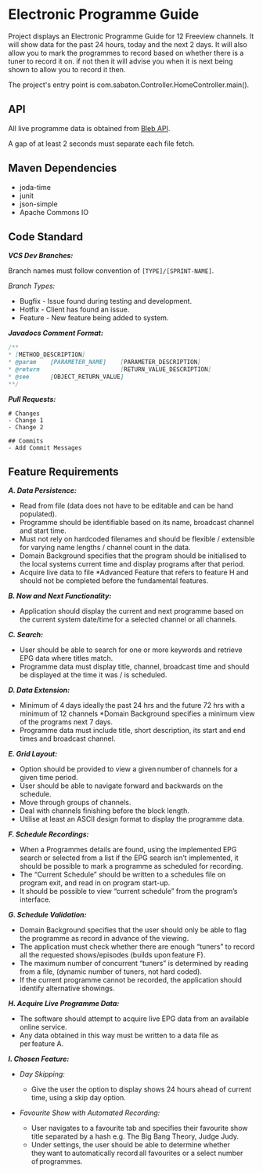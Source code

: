 # Electronic Programme Guide
Project displays an Electronic Programme Guide for 12 Freeview channels. It will show data for the past 24 hours, today and the next 2 days.
It will also allow you to mark the programmes to record based on whether there is a tuner to record it on. if not then it will advise you when it is next being shown to allow you to record it then.

The project's entry point is com.sabaton.Controller.HomeController.main().



## API

All live programme data is obtained from [Bleb API]("http://bleb.org/tv/data/listings/").

A gap of at least 2 seconds must separate each file fetch.
 


## Maven Dependencies

- joda-time
- junit
- json-simple
- Apache Commons IO



## Code Standard

***VCS Dev Branches:***

Branch names must follow convention of `[TYPE]/[SPRINT-NAME]`.

*Branch Types:*

- Bugfix - Issue found during testing and development.
- Hotfix - Client has found an issue.
- Feature - New feature being added to system.

***Javadocs Comment Format:***

```java
/**
* [METHOD_DESCRIPTION]
* @param    [PARAMETER_NAME]    [PARAMETER_DESCRIPTION]
* @return                       [RETURN_VALUE_DESCRIPTION]
* @see      [OBJECT_RETURN_VALUE]
**/
```

***Pull Requests:***

```
# Changes
- Change 1
- Change 2

## Commits
- Add Commit Messages
```



## Feature Requirements

***A. Data Persistence:***
- Read from file (data does not have to be editable and can be hand populated).
- Programme should be identifiable based on its name, broadcast channel and start time.
- Must not rely on hardcoded filenames and should be flexible / extensible for varying name lengths / channel count in the data.
- Domain Background specifies that the program should be initialised to the local systems current time and display programs after that period.
- Acquire live data to file *Advanced Feature that refers to feature H and should not be completed before the fundamental features. 

***B. Now and Next Functionality:***
- Application should display the current and next programme based on the current system date/time for a selected channel or all channels. 

***C. Search:***
- User should be able to search for one or more keywords and retrieve EPG data where titles match.
- Programme data must display title, channel, broadcast time and should be displayed at the time it was / is scheduled.

***D. Data Extension:***
- Minimum of 4 days ideally the past 24 hrs and the future 72 hrs with a minimum of 12 channels *Domain Background specifies a minimum view of the programs next 7 days.
- Programme data must include title, short description, its start and end times and broadcast channel.

***E. Grid Layout:***
- Option should be provided to view a given number of channels for a given time period.
- User should be able to navigate forward and backwards on the schedule.
- Move through groups of channels.
- Deal with channels finishing before the block length.
- Utilise at least an ASCII design format to display the programme data.

***F. Schedule Recordings:***
- When a Programmes details are found, using the implemented EPG search or selected from a list if the EPG search isn’t implemented, it should be possible to mark a programme as scheduled for recording.
- The “Current Schedule” should be written to a schedules file on program exit, and read in on program start-up.
- It should be possible to view “current schedule” from the program’s interface.

***G. Schedule Validation:***
- Domain Background specifies that the user should only be able to flag the programme as record in advance of the viewing.
- The application must check whether there are enough “tuners” to record all the requested shows/episodes (builds upon feature F).
- The maximum number of concurrent “tuners” is determined by reading from a file, (dynamic number of tuners, not hard coded).
- If the current programme cannot be recorded, the application should identify alternative showings.

***H. Acquire Live Programme Data:***
- The software should attempt to acquire live EPG data from an available online service.
- Any data obtained in this way must be written to a data file as per feature A.

***I. Chosen Feature:***

- *Day Skipping:*
    - Give the user the option to display shows 24 hours ahead of current time, using a skip day option.

- *Favourite Show with Automated Recording:*
    - User navigates to a favourite tab and specifies their favourite show title separated by a hash e.g. The Big Bang Theory, Judge Judy.
    - Under settings, the user should be able to determine whether they want to automatically record all favourites or a select number of programmes.
